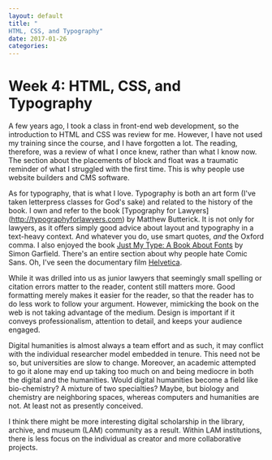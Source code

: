 ```yaml
---
layout: default
title: "
HTML, CSS, and Typography"
date: 2017-01-26
categories:
---
```

# Week 4: HTML, CSS, and Typography

A few years ago, I took a class in front-end web development, so the introduction to HTML and CSS was review for me. However, I have not used my training since the course, and I have forgotten a lot. The reading, therefore, was a review of what I once knew, rather than what I know now. The section about the placements of block and float was a traumatic reminder of what I struggled with the first time. This is why people use website builders and CMS software.  

As for typography, that is what I love. Typography is both an art form (I've taken letterpress classes for God's sake) and related to the history of the book. I own and refer to the book [Typography for Lawyers] (http://typographyforlawyers.com) by Matthew Butterick. It is not only for lawyers, as it offers simply good advice about layout and typography in a text-heavy context. And whatever you do, use smart quotes, *and* the Oxford comma. I also enjoyed the book [Just My Type: A Book About Fonts](https://en.wikipedia.org/wiki/Just_My_Type) by Simon Garfield. There's an entire section about why people hate Comic Sans. Oh, I've seen the documentary film [Helvetica](https://en.wikipedia.org/wiki/Helvetica_(film)).

While it was drilled into us as junior lawyers that seemingly small spelling or citation errors matter to the reader, content still matters more. Good formatting merely makes it easier for the reader, so that the reader has to do less work to follow your argument. However, mimicking the book on the web is not taking advantage of the medium. Design is important if it conveys professionalism, attention to detail, and keeps your audience engaged.

Digital humanities is almost always a team effort and as such, it may conflict with the individual researcher model embedded in tenure. This need not be so, but universities are slow to change. Moreover, an academic attempted to go it alone may end up taking too much on and being mediocre in both the digital and the humanities. Would digital humanities become a field like bio-chemistry? A mixture of two specialties? Maybe, but biology and chemistry are neighboring spaces, whereas computers and humanities are not. At least not as presently conceived. 

I think there might be more interesting digital scholarship in the library, archive, and museum (LAM) community as a result. Within LAM institutions, there is less focus on the individual as creator and more collaborative projects.
